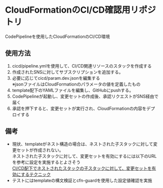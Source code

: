 # CloudFormationのCI/CD確認用リポジトリ

CodePipelineを使用したCloudFormationのCI/CD環境

## 使用方法

1. cicd/pipeline.ymlを使用して、CI/CD関連リソースのスタックを作成する
2. 作成されたSNSに対してサブスクリプションを追加する。
3. 必要に応じてcicd/param.dev.jsonを編集する</br>
※jsonファイルはCloudFormationのパラメータの値を定義したもの
4. template配下のYAMLファイルを編集し、GitHubにpushする。
5. CodePipelineが起動し、変更セットの作成後、承認リクエストがSNS経由で届く
6. 承認を押下すると、変更セットが実行され、CloudFormationの内容をデプロイする

## 備考

- 現状、templateがネスト構造の場合は、ネストされた子スタックに対して変更セットが作成されない。</br>
ネストされた子スタックに対して、変更セットを有効にするには以下のURLを参考に設定を実施するとよさそう</br>
[CI/CD配下でネストされたスタックの子スタックに対して、変更セットを有効にするテクニック](https://blog.usize-tech.com/aws-cfn-cicd-nestedstack-changeset/)
- テストにはtemplateの構文検証とcfn-guardを使用した設定値確認を実施
